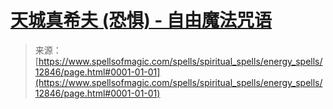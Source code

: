 <!--yml

category: 未分类

date: 2024-06-12 18:50:50

-->

# [天城真希夫 (恐惧) - 自由魔法咒语](https://www.spellsofmagic.com/spells/spiritual_spells/energy_spells/12846/page.html#0001-01-01)

> 来源：[https://www.spellsofmagic.com/spells/spiritual_spells/energy_spells/12846/page.html#0001-01-01](https://www.spellsofmagic.com/spells/spiritual_spells/energy_spells/12846/page.html#0001-01-01)
